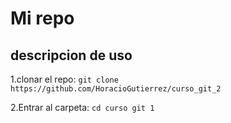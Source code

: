 # Mi repo
## descripcion de uso

1.clonar el repo:
`git clone https://github.com/HoracioGutierrez/curso_git_2`

2.Entrar al carpeta:
`cd curso git 1`
